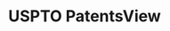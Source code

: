---
layout: default
bigquery: https://console.cloud.google.com/bigquery?p=patents-public-data&d=patentsview&page=dataset
citation: Attribution should be given to PatentsView for use, distribution, or derivative
  works.
code: https://github.com/CSSIP-AIR/PatentsView-Code-Snippets/
contributors: USPTO
cost: None
description: 'PatentsView includes US patent data including raw data (summaries, applications,
  pregrant applications), disambugations of inventors and assignees, and inventor
  gender estimates.  Also foreign priority data, # of figures and sheets, and government
  interest statements.'
documentation: https://patentsview.org/query/builder-faqs
last_edit: 04/12/2022, 05:36:33
location: https://patentsview.org/
maintained_by: USPTO
record_creation_timestamp: 12/2/2020 17:20:46
schema_fields:
- level_three
- sector_title
- disamb_inventor_id_20190820
- assignee_id
- doctype
- num_figures
- organization
- _371_date
- location_id
- designation
- deceased
- num
- num_sheets
- male
- rawlocation_id
- disamb_inventor_id_20181127
- subgroup
- disamb_inventor_id_20171003
- group
- group_id
- disamb_assignee_id_20200331
- disamb_assignee_id_20190820
- classification_status
- lname
- dependent
- relkind
- inventor_id
- id
- subgroup_id
- country_transformed
- lawyer_id
- disamb_inventor_id_20200331
- text
- rel_id
- disamb_assignee_id_20191231
- length
- male_flag
- kind
- level_two
- field_id
- subsection_id
- classification_value
- f371_date
- citation_id
- disamb_inventor_id_20201229
- exemplary
- mainclass_id
- state
- abstract
- county
- category_id
- type
- classification_level
- applicant_type
- ipc_class
- organization_id
- disamb_assignee_id_20190312
- category
- subclass_id
- variety
- sequence
- latin_name
- disamb_inventor_id_20171226
- name_first
- gi_statement
- disamb_assignee_id_20181127
- doc_type
- name_last
- contract_award_number
- disamb_assignee_id_20200929
- _102_date
- section
- disamb_assignee_id_20191008
- withdrawn
- attribution_status
- disamb_inventor_id_20170808
- lapse_of_patent
- field_title
- city
- rule_47
- name
- role
- filename
- longitude
- disamb_inventor_id_20191231
- title
- county_fips
- disamb_inventor_id_20200630
- publication_number
- subcategory_id
- number
- disclaimer_date
- state_fips
- main_group
- country
- date
- disamb_inventor_id_20180528
- subclass
- latitude
- uuid
- disamb_inventor_id_20191008
- term_disclaimer
- fname
- action_date
- reldocno
- f102_date
- disamb_assignee_id_20200630
- disamb_inventor_id_20190312
- classification_data_source
- num_claims
- application_id
- disamb_inventor_id_20170307
- disamb_inventor_id_20200929
- section_id
- symbol_position
- level_one
- rawassignee_id
- series_code
- ipc_version_indicator
- term_grant
- latlong
- term_extension
- status
- patent_id
- rawinventor_id
shortname: patentsview
tags:
- disambiguation
- United States
- gender
terms_of_use: Creative Commons Attribution 4.0 International License.
timeframe: 1963-1999
title: USPTO PatentsView
uuid: cf1780b1-e265-4e49-8d1d-83b9cfe0fd9a
---